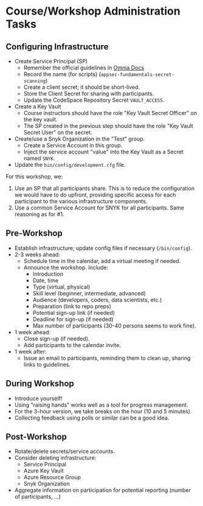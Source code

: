 # Course/Workshop Administration Tasks

## Configuring Infrastructure

- Create Service Principal (SP)
  - Remember the official guidelines in [Omnia Docs](https://docs.omnia.equinor.com/governance/iam/App-General-Info/)
  - Record the name (for scripts) (`appsec-fundamentals-secret-scanning`)
  - Create a client secret; it should be short-lived.
  - Store the Client Secret for sharing with participants.
  - Update the CodeSpace Repository Secret `VAULT_ACCESS`.
- Create a Key Vault
  - Course instructors should have the role "Key Vault Secret Officer" on the key vault.
  - The SP created in the previous step should have the role "Key Vault Secret User" on the secret.
- Create/use a Snyk Organization in the "Test" group.
  - Create a Service Account in this group.
  - Inject the service account "value" into the Key Vault as a Secret named `SNYK`.
- Update the `bin/config/development.cfg` file.

For this workshop, we:

1. Use an SP that all participants share. This is to reduce the configuration we would have to do upfront, providing specific access for each participant to the various infrastructure components.
2. Use a common Service Account for SNYK for all participants. Same reasoning as for #1.

## Pre-Workshop

- Establish infrastructure; update config files if necessary (`/bin/config`).
- 2-3 weeks ahead:
  - Schedule time in the calendar, add a virtual meeting if needed.
  - Announce the workshop. Include:
    - Introduction
    - Date, time
    - Type (virtual, physical)
    - Skill level (beginner, intermediate, advanced)
    - Audience (developers, coders, data scientists, etc.)
    - Preparation (link to repo preps)
    - Potential sign-up link (if needed)
    - Deadline for sign-up (if needed)
    - Max number of participants (30-40 persons seems to work fine).
- 1 week ahead:
  - Close sign-up (if needed).
  - Add participants to the calendar invite.
- 1 week after:
  - Issue an email to participants, reminding them to clean up, sharing links to guidelines.

## During Workshop

- Introduce yourself!
- Using "raising hands" works well as a tool for progress management.
- For the 3-hour version, we take breaks on the hour (10 and 5 minutes).
- Collecting feedback using polls or similar can be a good idea.

## Post-Workshop

- Rotate/delete secrets/service accounts.
- Consider deleting infrastructure:
  - Service Principal
  - Azure Key Vault
  - Azure Resource Group
  - Snyk Organization
- Aggregate information on participation for potential reporting (number of participants, ...)